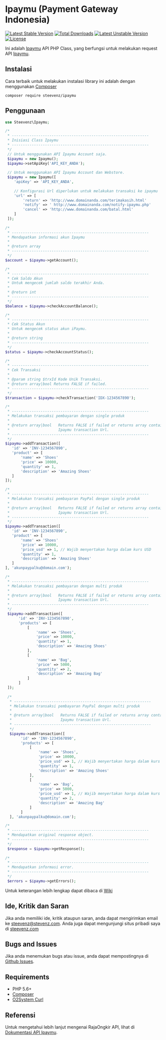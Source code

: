 # Ipaymu (Payment Gateway Indonesia)
[![Latest Stable Version](https://poser.pugx.org/steevenz/ipaymu/v/stable)](https://packagist.org/packages/steevenz/ipaymu) [![Total Downloads](https://poser.pugx.org/steevenz/ipaymu/downloads)](https://packagist.org/packages/steevenz/ipaymu) [![Latest Unstable Version](https://poser.pugx.org/steevenz/ipaymu/v/unstable)](https://packagist.org/packages/steevenz/ipaymu) [![License](https://poser.pugx.org/steevenz/ipaymu/license)](https://packagist.org/packages/steevenz/ipaymu)

Ini adalah [Ipaymu][11] API PHP Class, yang berfungsi untuk melakukan request API [Ipaymu][11].

Instalasi
---------
Cara terbaik untuk melakukan instalasi library ini adalah dengan menggunakan [Composer][7]
```
composer require steevenz/ipaymu
```

Penggunaan
----------
```php
use Steevenz\Ipaymu;

/*
 * --------------------------------------------------------------
 * Inisiasi Class Ipaymu
 * --------------------------------------------------------------
 */
 // Untuk menggunakan API Ipaymu Account saja.
 $ipaymu = new Ipaymu();
 $ipaymu->setApiKey('API_KEY_ANDA');
 
 // Untuk menggunakan API Ipaymu Account dan Webstore.
 $ipaymu = new Ipaymu([
    'apiKey' => 'API_KEY_ANDA',
    
    // Konfigurasi Url diperlukan untuk melakukan transaksi ke ipaymu
    'url' => [
        'return' => 'http://www.domainanda.com/terimakasih.html'
        'notify' => ' http://www.domainanda.com/notify-ipaymu.php'
        'cancel' => 'http://www.domainanda.com/batal.html'
    ]
 ]);
 
/*
 * --------------------------------------------------------------
 * Mendapatkan informasi akun Ipaymu
 * 
 * @return array
 * --------------------------------------------------------------
 */
$account = $ipaymu->getAccount();

/*
 * --------------------------------------------------------------
 * Cek Saldo Akun
 * Untuk mengecek jumlah saldo terakhir Anda.
 *
 * @return int
 * --------------------------------------------------------------
 */
$balance = $ipaymu->checkAccountBalance();

/*
 * --------------------------------------------------------------
 * Cek Status Akun
 * Untuk mengecek status akun iPaymu.
 *
 * @return string
 * --------------------------------------------------------------
 */
$status = $ipaymu->checkAccountStatus();

/*
 * --------------------------------------------------------------
 * Cek Transaksi
 *
 * @param string $trxId Kode Unik Transaksi.
 * @return array|bool Returns FALSE if failed.
 * --------------------------------------------------------------
 */
$transaction = $ipaymu->checkTransaction('IDX-1234567890');

/*
 * --------------------------------------------------------------
 * Melakukan transaksi pembayaran dengan single produk
 *
 * @return array|bool   Returns FALSE if failed or returns array contains
 *                      Ipaymu transaction Url.
 * --------------------------------------------------------------
 */
$ipaymu->addTransaction([
   'id' => 'INV-1234567890',
   'product' => [
       'name' => 'Shoes'
       'price' => 10000,
       'quantity' => 1,
       'description' => 'Amazing Shoes'
   ]
]);

/*
 * --------------------------------------------------------------
 * Melakukan transaksi pembayaran PayPal dengan single produk
 * 
 * @return array|bool   Returns FALSE if failed or returns array contains
 *                      Ipaymu transaction Url.
 * --------------------------------------------------------------
 */
$ipaymu->addTransaction([
   'id' => 'INV-1234567890',
   'product' => [
       'name' => 'Shoes'
       'price' => 10000,
       'price_usd' => 1, // Wajib menyertakan harga dalam kurs USD
       'quantity' => 1,
       'description' => 'Amazing Shoes'
   ]
], 'akunpaypalku@domain.com');

/*
 * --------------------------------------------------------------
 * Melakukan transaksi pembayaran dengan multi produk
 * 
 * @return array|bool   Returns FALSE if failed or returns array contains
 *                      Ipaymu transaction Url.
 * --------------------------------------------------------------
 */
 $ipaymu->addTransaction([
      'id' => 'INV-1234567890',
      'products' => [
          [
              'name' => 'Shoes',
              'price' => 10000,
              'quantity' => 1,
              'description' => 'Amazing Shoes'
          ],
          [
              'name' => 'Bag',
              'price' => 5000,
              'quantity' => 2,
              'description' => 'Amazing Bag'
          ]
      ]
 ]);
 
 /*
  * --------------------------------------------------------------
  * Melakukan transaksi pembayaran PayPal dengan multi produk
  * 
  * @return array|bool   Returns FALSE if failed or returns array contains
  *                      Ipaymu transaction Url.
  * --------------------------------------------------------------
  */
  $ipaymu->addTransaction([
       'id' => 'INV-1234567890',
       'products' => [
           [
               'name' => 'Shoes',
               'price' => 10000,
               'price_usd' => 1, // Wajib menyertakan harga dalam kurs USD
               'quantity' => 1,
               'description' => 'Amazing Shoes'
           ],
           [
               'name' => 'Bag',
               'price' => 5000,
               'price_usd' => 1, // Wajib menyertakan harga dalam kurs USD
               'quantity' => 2,
               'description' => 'Amazing Bag'
           ]
       ]
  ], 'akunpaypalku@domain.com');

/*
 * --------------------------------------------------------------
 * Mendapatkan original response object.
 * --------------------------------------------------------------
 */
 $response = $ipaymu->getResponse();
 
/*
 * --------------------------------------------------------------
 * Mendapatkan informasi error.
 * --------------------------------------------------------------
 */
 $errors = $ipaymu->getErrors();
```

Untuk keterangan lebih lengkap dapat dibaca di [Wiki](https://github.com/steevenz/ipaymu/wiki)

Ide, Kritik dan Saran
---------------------
Jika anda memiliki ide, kritik ataupun saran, anda dapat mengirimkan email ke [steevenz@stevenz.com][3]. 
Anda juga dapat mengunjungi situs pribadi saya di [steevenz.com][1]

Bugs and Issues
---------------
Jika anda menemukan bugs atau issue, anda dapat mempostingnya di [Github Issues][6].

Requirements
------------
- PHP 5.6+
- [Composer][9]
- [O2System Curl][10]

Referensi
---------
Untuk mengetahui lebih lanjut mengenai RajaOngkir API, lihat di [Dokumentasi API Ipaymu][12].

[1]: http://steevenz.com
[2]: http://steevenz.com/blog/ipaymu-api
[3]: mailto:steevenz@steevenz.com
[4]: http://github.com/steevenz/ipaymu
[5]: http://github.com/steevenz/ipaymu/wiki
[6]: http://github.com/steevenz/ipaymu/issues
[7]: https://packagist.org/packages/steevenz/ipaymu
[9]: https://getcomposer.org
[10]: http://github.com/o2system/curl
[11]: http://ipaymu.com
[12]: http://ipaymu.com/dokumentasi-api

